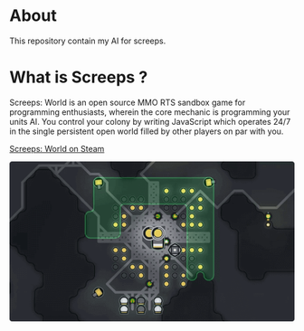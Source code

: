 # About

This repository contain my AI for screeps.

# What is Screeps ?

Screeps: World is an open source MMO RTS sandbox game for programming enthusiasts, wherein the core mechanic is programming your units AI. You control your colony by writing JavaScript which operates 24/7 in the single persistent open world filled by other players on par with you.

[Screeps: World on Steam](https://store.steampowered.com/app/464350/Screeps_World/)

![preview](preview.png)

